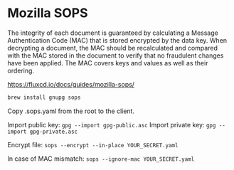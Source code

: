 # Mozilla SOPS

The integrity of each document is guaranteed by calculating a Message Authentication
Code (MAC) that is stored encrypted by the data key. When decrypting a document, the
MAC should be recalculated and compared with the MAC stored in the document to verify
that no fraudulent changes have been applied. The MAC covers keys and values as well
as their ordering.

<https://fluxcd.io/docs/guides/mozilla-sops/>

```bash
brew install gnupg sops
```

Copy .sops.yaml from the root to the client.

Import public key: `gpg --import gpg-public.asc`
Import private key: `gpg --import gpg-private.asc`

Encrypt file:
`sops --encrypt --in-place YOUR_SECRET.yaml`

In case of MAC mismatch:
`sops --ignore-mac YOUR_SECRET.yaml`

